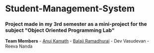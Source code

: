 # Student-Management-System
### Project made in my 3rd semester as a mini-project for the subject "Object Oriented Programming Lab"
**Team Members**
     - [Anuj Kamath](https://github.com/AnujKamath)
     - [Balaji Ramadhurai](https://github.com/Balaji-Ramk)
     - Dev Vasudevan
     - Reeva Nanda
